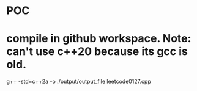 # POC


# compile in github workspace. Note: can't use c++20 because its gcc is old. 
g++ -std=c++2a -o ./output/output_file leetcode0127.cpp
